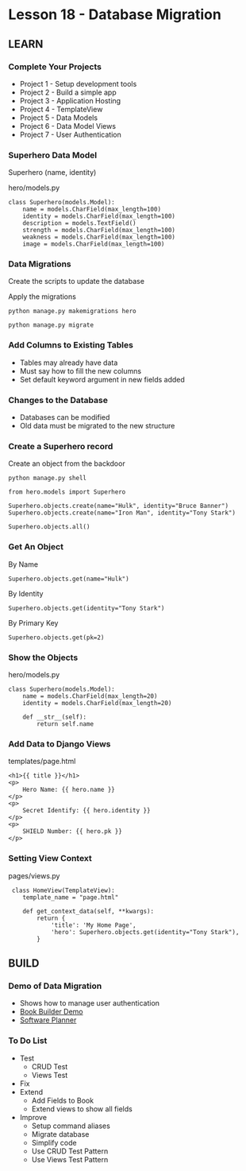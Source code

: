 # Lesson 18 - Database Migration

## LEARN


### Complete Your Projects
* Project 1 - Setup development tools
* Project 2 - Build a simple app
* Project 3 - Application Hosting
* Project 4 - TemplateView
* Project 5 - Data Models
* Project 6 - Data Model Views
* Project 7 - User Authentication


### Superhero Data Model
Superhero (name, identity)

hero/models.py

    class Superhero(models.Model):
        name = models.CharField(max_length=100)
        identity = models.CharField(max_length=100)
        description = models.TextField()
        strength = models.CharField(max_length=100)
        weakness = models.CharField(max_length=100)
        image = models.CharField(max_length=100)


### Data Migrations
Create the scripts to update the database

Apply the migrations

    python manage.py makemigrations hero
    
    python manage.py migrate


### Add Columns to Existing Tables  
* Tables may already have data
* Must say how to fill the new columns
* Set default keyword argument in new fields added


### Changes to the Database
* Databases can be modified
* Old data must be migrated to the new structure 


### Create a Superhero record
Create an object from the backdoor

    python manage.py shell
    
    from hero.models import Superhero
    
    Superhero.objects.create(name="Hulk", identity="Bruce Banner")
    Superhero.objects.create(name="Iron Man", identity="Tony Stark")
    
    Superhero.objects.all()
  

### Get An Object
By Name

    Superhero.objects.get(name="Hulk")

By Identity

    Superhero.objects.get(identity="Tony Stark")

By Primary Key

    Superhero.objects.get(pk=2)


### Show the Objects
hero/models.py

    class Superhero(models.Model):
        name = models.CharField(max_length=20)
        identity = models.CharField(max_length=20)
        
        def __str__(self):
            return self.name



### Add Data to Django Views
    
templates/page.html

    <h1>{{ title }}</h1>
    <p>
        Hero Name: {{ hero.name }}
    </p>
    <p>
        Secret Identify: {{ hero.identity }}
    </p>
    <p>
        SHIELD Number: {{ hero.pk }}
    </p>
    

### Setting View Context
    
pages/views.py
    
     class HomeView(TemplateView):
        template_name = "page.html"
        
        def get_context_data(self, **kwargs):
            return {
                'title': 'My Home Page', 
                'hero': Superhero.objects.get(identity="Tony Stark"),
            }



## BUILD

### Demo of Data Migration
* Shows how to manage user authentication
* [Book Builder Demo](https://github.com/Mark-Seaman/BACS350/tree/main/week7)
* [Software Planner](https://github.com/Mark-Seaman/BACS350/blob/main/week7/BookBuilder/ToDo.md)


### To Do List
* Test
    * CRUD Test
    * Views Test
* Fix
* Extend
    * Add Fields to Book
    * Extend views to show all fields
* Improve
    * Setup command aliases
    * Migrate database
    * Simplify code
    * Use CRUD Test Pattern
    * Use Views Test Pattern



